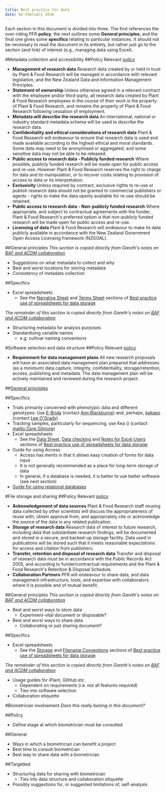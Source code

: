 ```yaml
---
title: Best practice for data
date: 02 February 2016
---
```


Each section in this document is divided into three.  The first references the over-riding PFR __policy__, the next outlines some __General principles__, and the final one gives some __specifics__ relating to particular instances. It should not be necessary to read the document in its entirety, but rather just go to the section (and link) of interest (e.g., managing data using Excel).

#Metadata collection and accessibility
##Policy
Relevant [policy](https://iplant.plantandfood.co.nz/project/datamgmt/Documents/PFR%20Data%20Management%20Policy%20based%20on%20Lincoln%20Hub%20Template.docx)

- __Management of research data__ Research data created by or held in trust by Plant & Food Research will be managed in accordance with relevant legislation, and the New Zealand Data and Information Management Principles.
- __Statement of ownership__ Unless otherwise agreed in a relevant contract with the employee and/or third-party, all research data created by Plant & Food Research employees in the course of their work is the property of Plant & Food Research, and remains the property of Plant & Food Research following cessation of employment.
- __Metadata will describe the research data__ An international, national or industry standard metadata schema will be used to describe the research data.
- __Confidentiality and ethical considerations of research data__ Plant & Food Research will endeavour to ensure that research data is used and made available according to the highest ethical and moral standards. Some data may need to be anonymised or aggregated, and some sensitive data may not be able to be released.
- __Public access to research data - Publicly funded research__ Where possible, publicly funded research will be made open for public access and re-use. However Plant & Food Research reserves the right to charge for data and its manipulation, or to recover costs relating to provision of access to data or its interpretation.
- __Exclusivity__ Unless required by contract, exclusive rights to re-use or publish research data should not be granted to commercial publishers or agents - rights to make the data openly available for re-use should be retained.
- __Public access to research data - Non-publicly funded research__ Where appropriate, and subject to contractual agreements with the funder, Plant & Food Research's preferred option is that non-publicly funded research will be made open for public access and re-use.
- __Licensing of data__ Plant & Food Research will endeavour to make its data publicly available in accordance with the New Zealand Government Open Access Licensing framework (NZGOAL).

##General principles
_This section is copied directly from Gareth's notes on [BAF and ACDM collaboration](https://github.com/PlantandFoodResearch/CollaborativeDataManagement/blob/master/doc/ACDM_BAF_Collaboration.md)_

- Suggestions on what metadata to collect and why
- Best and worst locations for storing metadata
- Consistency of metadata collection

##Specifics
- Excel spreadsheets
    - See the [Narrative Sheet](https://github.com/PlantandFoodResearch/BestPractices/blob/master/general/best_practices_excel_data_file.md#narrative-sheet) and [Terms Sheet](https://github.com/PlantandFoodResearch/BestPractices/blob/master/general/best_practices_excel_data_file.md#terms-sheet) sections of [Best practice use of spreadsheets for data storage](https://github.com/PlantandFoodResearch/BestPractices/blob/master/general/best_practices_excel_data_file.md)
    
_The remainder of this section is copied directly from Gareth's notes on [BAF and ACDM collaboration](https://github.com/PlantandFoodResearch/CollaborativeDataManagement/blob/master/doc/ACDM_BAF_Collaboration.md)_

- Structuring metadata for analysis purposes
- Standardising variable names
    - e.g. cultivar naming conventions

#Software selection and data structure
##Policy
Relevant [policy](https://iplant.plantandfood.co.nz/project/datamgmt/Documents/PFR%20Data%20Management%20Policy%20based%20on%20Lincoln%20Hub%20Template.docx)

- __Requirement for data management plans__ All new research proposals will have an associated data management plan prepared that addresses (as a minimum) data capture, integrity, confidentiality, storage/retention, access, publishing and metadata. The data management plan will be actively maintained and reviewed during the research project.

##[General principles](https://github.com/PlantandFoodResearch/BestPractices/blob/master/general/best_practices_data_storage.md)

##Specifics
- Trials primarily concerned with phenotypic data and different genotypes: Use [E-Brida](https://iplant.plantandfood.co.nz/project/010009) (contact [Ann Blackburne](mailto:ann.blackburne@plantandfood.co.nz)) and, perhaps, [kakapo](https://github.com/PlantandFoodResearch/kakapo) (contact [Lee O'Grady](mailto:lee.ogrady@plantandfood.co.nz))
- Tracking samples, particularly for sequencing, use Kea () (contact [mailto:Zane Gilmore](zane.gilmore@plantandfood.co.nz))
- Excel spreadsheets
    - See the [Data Sheet](https://github.com/PlantandFoodResearch/BestPractices/blob/master/general/best_practices_excel_data_file.md#data-sheet), [Data checking](https://github.com/PlantandFoodResearch/BestPractices/blob/master/general/best_practices_excel_data_file.md#data-checking) and [Notes for Excel Users](https://github.com/PlantandFoodResearch/BestPractices/blob/master/general/best_practices_excel_data_file.md#ncbi-geo-submission-notes-for-excel-users) sections of [Best practice use of spreadsheets for data storage](https://github.com/PlantandFoodResearch/BestPractices/blob/master/general/best_practices_excel_data_file.md)
- Guide for using Access
    - Access has merits in that it allows easy creation of forms for data input
    - It is not generally recommended as a place for long-term storage of data
    - In general, if a database is needed, it is better to use better software (see next section)
- [Guide for using relational databases](https://github.com/PlantandFoodResearch/BestPractices/blob/master/general/best_practices_databases.md)

#File storage and sharing
##Policy
Relevant [policy](https://iplant.plantandfood.co.nz/project/datamgmt/Documents/PFR%20Data%20Management%20Policy%20based%20on%20Lincoln%20Hub%20Template.docx)

- __Acknowledgement of data sources__ Plant & Food Research staff reusing data collected by other scientists will discuss the appropriateness of reuse with, obtain approval from, and appropriately cite or acknowledge the source of the data in any related publication.
- __Storage of research data__ Research data of interest to future research, including data that substantiate research findings, will be documented and stored in a secure, and backed-up storage facility. Data used in publications will be stored such that it meets reasonable expectations for access and citation from publishers.
- __Transfer, retention and disposal of research data__ Transfer and disposal of research data must be in accordance with the Public Records Act 2005, and according to funder/contractual requirements and the Plant & Food Research's Retention & Disposal Schedule.
- __Collaboration Partners__ PFR will endeavour to share data, and data management infrastructure, tools, and expertise with collaborators where it is possible and of mutual benefit.

##General principles
_This section is copied directly from Gareth's notes on [BAF and ACDM collaboration](https://github.com/PlantandFoodResearch/CollaborativeDataManagement/blob/master/doc/ACDM_BAF_Collaboration.md)_

- Best and worst ways to store data
    - Experiment-vital document or disposable?
- Best and worst ways to share data
    - Collaborating or just sharing document?

##Specifics
- Excel spreadsheets
    - See the [Storage](https://github.com/PlantandFoodResearch/BestPractices/blob/master/general/best_practices_excel_data_file.md#storage) and [Filename Conventions](https://github.com/PlantandFoodResearch/BestPractices/blob/master/general/best_practices_excel_data_file.md#file-name-conventions) sections of    [Best practice use of spreadsheets for data storage](https://github.com/PlantandFoodResearch/BestPractices/blob/master/general/best_practices_excel_data_file.md)

_The remainder of this section is copied directly from Gareth's notes on [BAF and ACDM collaboration](https://github.com/PlantandFoodResearch/CollaborativeDataManagement/blob/master/doc/ACDM_BAF_Collaboration.md)_

- Usage guides for iPlant, GitHub etc.
    - Dependent on requirements (i.e. not all features required)
    - Ties into software selection
- Collaboration etiquette

#Biometrician involvement
_Does this really belong in this document?_

##Policy
- Define stage at which biometrician must be consulted 

##General
- Ways in which a biometrician can benefit a project
- Best time to consult biometrician
- Best way to share data with a biometrician

##Targetted
- Structuring data for sharing with biometrician
    - Ties into data structure and collaboration etiquette
- Possibly suggestions for, or suggested limitations of, self-analysis 

